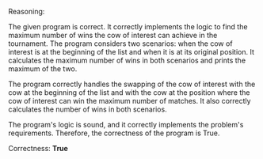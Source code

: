 Reasoning:

The given program is correct. It correctly implements the logic to find the maximum number of wins the cow of interest can achieve in the tournament. The program considers two scenarios: when the cow of interest is at the beginning of the list and when it is at its original position. It calculates the maximum number of wins in both scenarios and prints the maximum of the two.

The program correctly handles the swapping of the cow of interest with the cow at the beginning of the list and with the cow at the position where the cow of interest can win the maximum number of matches. It also correctly calculates the number of wins in both scenarios.

The program's logic is sound, and it correctly implements the problem's requirements. Therefore, the correctness of the program is True.

Correctness: **True**